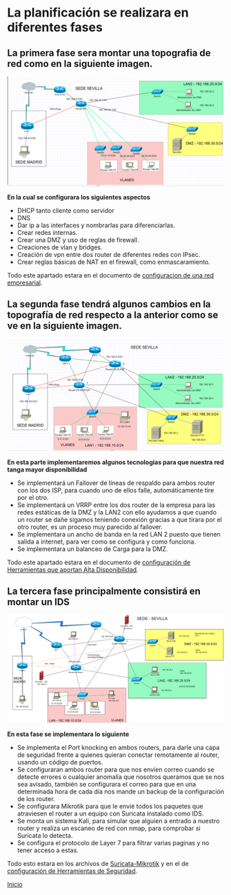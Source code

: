 # La planificación se realizara en diferentes fases
## La primera fase sera montar una topografia de red como en la siguiente imagen.
![Fase 1 de Red](./ImagenesPI/FASE1.PNG "Topografia de Red de la Fase1")

__En la cual se configurara los siguientes aspectos__
- DHCP tanto cliente como servidor
- DNS
- Dar ip a las interfaces y nombrarlas para diferenciarlas.
- Crear redes internas.
- Crear una DMZ y uso de reglas de firewall.
- Creaciones de vlan y bridges.
- Creación de vpn entre dos router de diferentes redes con IPsec.
- Crear reglas básicas de NAT en el firewall, como enmascaramiento.

Todo este apartado estara en el documento de [configuracion de una red empresarial](./Configuración_básica_de_la_Red.md).

## La segunda fase tendrá algunos cambios en la topografía de red respecto a la anterior como se ve en la siguiente imagen.
![Fase 2 de Red](./ImagenesPI/PIFase2/Fase2.PNG "Topografia de Red de la Fase2")

__En esta parte implementaremos algunos tecnologias para que nuestra red tanga mayor disponibilidad__
- Se implementará un Failover de líneas de respaldo para ambos router con los dos ISP, para cuando uno de ellos falle, automáticamente tire por el otro.
- Se implementará un VRRP entre los dos router de la empresa para las redes estáticas de la DMZ y la LAN2 con ello ayudamos a que cuando un router se dañe sigamos teniendo conexión gracias a que tirara por el otro router, es un proceso muy parecido al failover.
- Se implementara un ancho de banda en la red LAN 2 puesto que tienen salida a internet, para ver como se configura y como funciona.
- Se implementara un balanceo de Carga para la DMZ.

Todo este apartado estara en el documento de [configuración de Herramientas que aportan Alta Disponibilidad](./Configuración_Herramientas_Alta_Disponibilida.md).

## La tercera fase principalmente consistirá en montar un IDS
![Fase 3 de Red](./ImagenesPI/PIFase3/FASE3.PNG "Topografia de Red de la Fase3")

__En esta fase se implementara lo siguiente__
- Se implementa el Port knocking en ambos routers, para darle una capa de seguridad frente a quienes quieran conectar remotamente al router, usando un código de puertos.
- Se configuraran ambos router para que nos envíen correo cuando se detecte errores o cualquier anomalía que nosotros queramos que se nos sea avisado, también se configurara el correo para que en una determinada hora de cada día nos mande un backup de la configuración de los router.
- Se configurara Mikrotik para que le envié todos los paquetes que atraviesen el router a un equipo con Suricata instalado como IDS.
- Se monta un sistema Kali, para simular que alguien a entrado a nuestro router y realiza un escaneo de red con nmap, para comprobar si Suricata lo detecta.
- Se configura el protocolo de Layer 7 para filtrar varias paginas y no tener acceso a estas.

Todo esto estara en los archivos de [Suricata-Mikrotik](./Suricata_Mikrotik.md) y en el de [configuración de Herramientas de Seguridad](./Configuración_Herramientas_Seguridad.md).

[Inicio](https://franciscocadena.github.io/PI-Mikrotik/)

